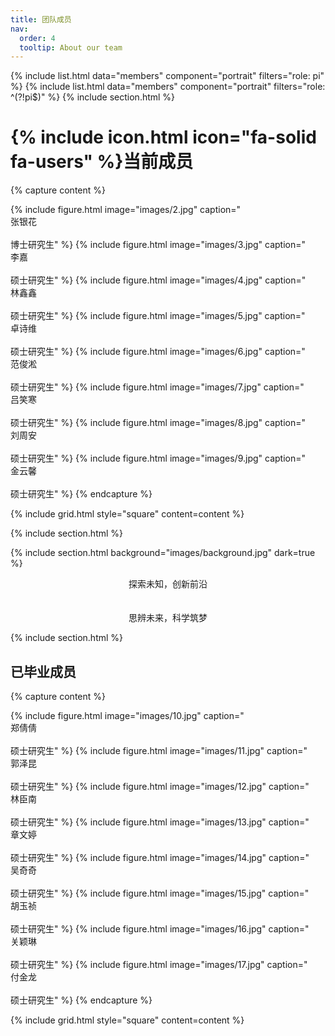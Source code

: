 ```yaml
---
title: 团队成员
nav:
  order: 4
  tooltip: About our team
---
```


{% include list.html data="members" component="portrait" filters="role: pi" %}
{% include list.html data="members" component="portrait" filters="role: ^(?!pi$)" %}
{% include section.html %}

# {% include icon.html icon="fa-solid fa-users" %}**当前成员**
{% capture content %}

{% include figure.html image="images/2.jpg" caption="<br>张银花<br><br>博士研究生" %}
{% include figure.html image="images/3.jpg" caption="<br>李嘉<br><br>硕士研究生" %}
{% include figure.html image="images/4.jpg" caption="<br>林鑫鑫<br><br>硕士研究生" %}
{% include figure.html image="images/5.jpg" caption="<br>卓诗维<br><br>硕士研究生" %}
{% include figure.html image="images/6.jpg" caption="<br>范俊淞<br><br>硕士研究生" %}
{% include figure.html image="images/7.jpg" caption="<br>吕笑寒<br><br>硕士研究生" %}
{% include figure.html image="images/8.jpg" caption="<br>刘周安<br><br>硕士研究生" %}
{% include figure.html image="images/9.jpg" caption="<br>金云馨<br><br>硕士研究生" %}
{% endcapture %}

{% include grid.html style="square" content=content %}

{% include section.html %}


{% include section.html background="images/background.jpg" dark=true %}

<div style="text-align: center;">

探索未知，创新前沿 <br>
<br>
<br>
思辨未来，科学筑梦<br>

</div>

{% include section.html %}

## **已毕业成员**
{% capture content %}

{% include figure.html image="images/10.jpg" caption="<br>郑倩倩<br><br>硕士研究生" %}
{% include figure.html image="images/11.jpg" caption="<br>郭泽昆<br><br>硕士研究生" %}
{% include figure.html image="images/12.jpg" caption="<br>林臣南<br><br>硕士研究生" %}
{% include figure.html image="images/13.jpg" caption="<br>章文婷<br><br>硕士研究生" %}
{% include figure.html image="images/14.jpg" caption="<br>吴奇奇<br><br>硕士研究生" %}
{% include figure.html image="images/15.jpg" caption="<br>胡玉祯<br><br>硕士研究生" %}
{% include figure.html image="images/16.jpg" caption="<br>关颖琳<br><br>硕士研究生" %}
{% include figure.html image="images/17.jpg" caption="<br>付金龙<br><br>硕士研究生" %}
{% endcapture %}



{% include grid.html style="square" content=content %}
